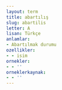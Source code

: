```yaml
---
layout: term
title: abartılış
slug: abartilis
letter: A
lisan: Türkçe
anlamlar:
- Abartılmak durumu
ozellikler:
- - isim
ornekler:
- - ''
orneklerkaynak:
- - ''
---
```

